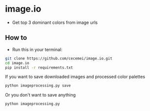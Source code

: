 # image.io
* Get top 3 dominant colors from image urls 
  
## How to ##
* Run this in your terminal:
```sh
git clone https://github.com/cecemei/image.io.git
cd image.io
pip install -r requirements.txt 
```
If you want to save downloaded images and processed color palettes
```sh
python imageprocessing.py save
```
Or you don't want to save anything
```sh
python imageprocessing.py
```
